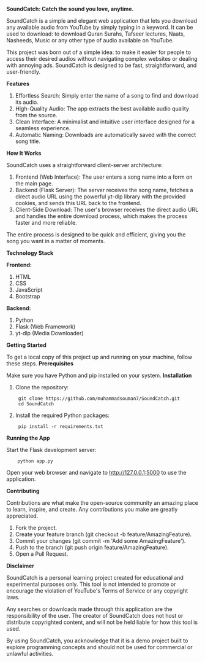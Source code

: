 **SoundCatch: Catch the sound you love, anytime.**

SoundCatch is a simple and elegant web application that lets you download any available audio from YouTube by simply typing in a keyword. It can be used to download: to download Quran Surahs, Tafseer lectures, Naats, Nasheeds, Music or any other type of audio available on YouTube.

This project was born out of a simple idea: to make it easier for people to access their desired audios without navigating complex websites or dealing with annoying ads. SoundCatch is designed to be fast, straightforward, and user-friendly.


**Features**

1. Effortless Search: Simply enter the name of a song to find and download its audio.
2. High-Quality Audio: The app extracts the best available audio quality from the source.
3. Clean Interface: A minimalist and intuitive user interface designed for a seamless experience.
4. Automatic Naming: Downloads are automatically saved with the correct song title.


**How It Works**

SoundCatch uses a straightforward client-server architecture:
1. Frontend (Web Interface): The user enters a song name into a form on the main page.
2. Backend (Flask Server): The server receives the song name, fetches a direct audio URL using the powerful yt-dlp library with the provided cookies, and sends this URL back to the frontend.
3. Client-Side Download: The user's browser receives the direct audio URL and handles the entire download process, which makes the process faster and more reliable.

The entire process is designed to be quick and efficient, giving you the song you want in a matter of moments.


**Technology Stack**

   **Frontend:**
   1. HTML
   2. CSS
   3. JavaScript
   4. Bootstrap

   **Backend:**
   1. Python
   2. Flask (Web Framework)
   3. yt-dlp (Media Downloader)


**Getting Started**

To get a local copy of this project up and running on your machine, follow these steps.
**Prerequisites**

Make sure you have Python and pip installed on your system.
**Installation**

1. Clone the repository:

   		git clone https://github.com/muhammadsouman7/SoundCatch.git
        cd SoundCatch
3. Install the required Python packages:
   
        pip install -r requirements.txt

**Running the App**

Start the Flask development server:

        python app.py
        
Open your web browser and navigate to http://127.0.0.1:5000 to use the application.


**Contributing**

Contributions are what make the open-source community an amazing place to learn, inspire, and create. Any contributions you make are greatly appreciated.
1. Fork the project.
2. Create your feature branch (git checkout -b feature/AmazingFeature).
3. Commit your changes (git commit -m 'Add some AmazingFeature').
4. Push to the branch (git push origin feature/AmazingFeature).
5. Open a Pull Request.


**Disclaimer**

SoundCatch is a personal learning project created for educational and experimental purposes only. This tool is not intended to promote or encourage the violation of YouTube's Terms of Service or any copyright laws.

Any searches or downloads made through this application are the responsibility of the user. The creator of SoundCatch does not host or distribute copyrighted content, and will not be held liable for how this tool is used.

By using SoundCatch, you acknowledge that it is a demo project built to explore programming concepts and should not be used for commercial or unlawful activities.
